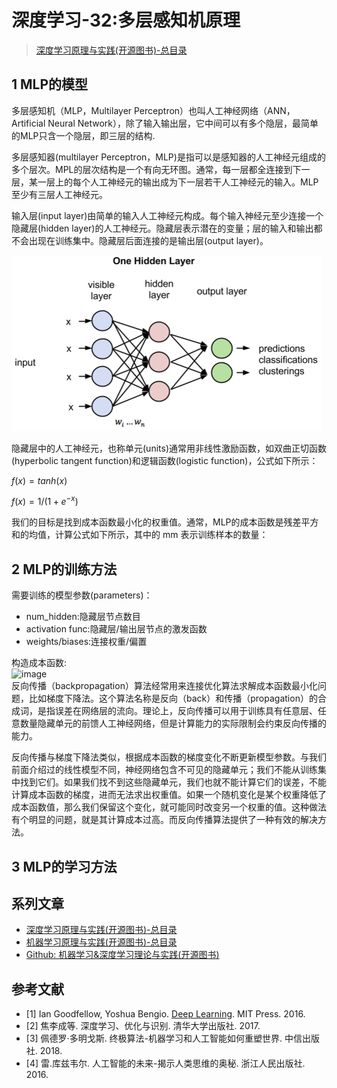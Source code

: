 # 深度学习-32:多层感知机原理

> [深度学习原理与实践(开源图书)-总目录](https://blog.csdn.net/shareviews/article/details/83040730)

## 1 MLP的模型

多层感知机（MLP，Multilayer Perceptron）也叫人工神经网络（ANN，Artificial Neural Network），除了输入输出层，它中间可以有多个隐层，最简单的MLP只含一个隐层，即三层的结构.

多层感知器(multilayer Perceptron，MLP)是指可以是感知器的人工神经元组成的多个层次。MPL的层次结构是一个有向无环图。通常，每一层都全连接到下一层，某一层上的每个人工神经元的输出成为下一层若干人工神经元的输入。MLP至少有三层人工神经元。

输入层(input layer)由简单的输入人工神经元构成。每个输入神经元至少连接一个隐藏层(hidden layer)的人工神经元。隐藏层表示潜在的变量；层的输入和输出都不会出现在训练集中。隐藏层后面连接的是输出层(output layer)。

![多层感知器,Multilayer-Perceptron](../images/3-muti-layer-perceptron.png)

隐藏层中的人工神经元，也称单元(units)通常用非线性激励函数，如双曲正切函数(hyperbolic tangent function)和逻辑函数(logistic function)，公式如下所示：

$f(x)=tanh(x)$

$f(x)=1/(1+e^{-x})$

我们的目标是找到成本函数最小化的权重值。通常，MLP的成本函数是残差平方和的均值，计算公式如下所示，其中的 mm 表示训练样本的数量：

## 2 MLP的训练方法

需要训练的模型参数(parameters)：

- num_hidden:隐藏层节点数目
- activation func:隐藏层/输出层节点的激发函数
- weights/biases:连接权重/偏置

构造成本函数:  
![image](http://obmpvqs90.bkt.clouddn.com/cost_func_quadratic.png)  
反向传播（backpropagation）算法经常用来连接优化算法求解成本函数最小化问题，比如梯度下降法。这个算法名称是反向（back）和传播（propagation）的合成词，是指误差在网络层的流向。理论上，反向传播可以用于训练具有任意层、任意数量隐藏单元的前馈人工神经网络，但是计算能力的实际限制会约束反向传播的能力。

反向传播与梯度下降法类似，根据成本函数的梯度变化不断更新模型参数。与我们前面介绍过的线性模型不同，神经网络包含不可见的隐藏单元；我们不能从训练集中找到它们。如果我们找不到这些隐藏单元，我们也就不能计算它们的误差，不能计算成本函数的梯度，进而无法求出权重值。如果一个随机变化是某个权重降低了成本函数值，那么我们保留这个变化，就可能同时改变另一个权重的值。这种做法有个明显的问题，就是其计算成本过高。而反向传播算法提供了一种有效的解决方法。

## 3 MLP的学习方法

## 系列文章

- [深度学习原理与实践(开源图书)-总目录](https://blog.csdn.net/shareviews/article/details/83040730)
- [机器学习原理与实践(开源图书)-总目录](https://blog.csdn.net/shareviews/article/details/83030331)
- [Github: 机器学习&深度学习理论与实践(开源图书)](https://github.com/media-tm/MTOpenML)

## 参考文献

- [1] Ian Goodfellow, Yoshua Bengio. [Deep Learning](http://www.deeplearningbook.org/). MIT Press. 2016.
- [2] 焦李成等. 深度学习、优化与识别. 清华大学出版社. 2017.
- [3] 佩德罗·多明戈斯. 终极算法-机器学习和人工智能如何重塑世界. 中信出版社. 2018.
- [4] 雷.库兹韦尔. 人工智能的未来-揭示人类思维的奥秘.  浙江人民出版社. 2016.